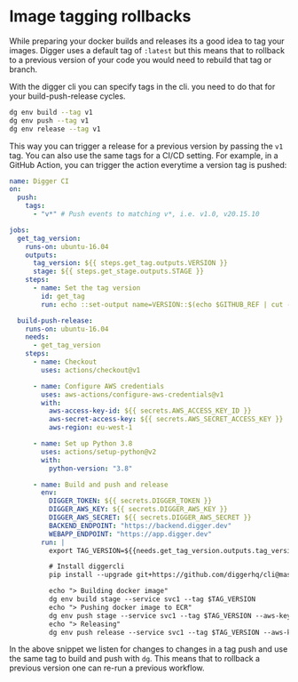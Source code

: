 # Image tagging rollbacks

While preparing your docker builds and releases its a good idea to tag your images. Digger uses a default tag of `:latest` but this means that to rollback to a previous version of your code you would need to rebuild that tag or branch.

With the digger cli you can specify tags in the cli. you need to do that for your build-push-release cycles.

```bash
dg env build --tag v1
dg env push --tag v1
dg env release --tag v1
```

This way you can trigger a release for a previous version by passing the `v1` tag. You can also use the same tags for a CI/CD setting. For example, in a GitHub Action, you can trigger the action everytime a version tag is pushed:

```yaml
name: Digger CI
on:
  push:
    tags:
      - "v*" # Push events to matching v*, i.e. v1.0, v20.15.10

jobs:
  get_tag_version:
    runs-on: ubuntu-16.04
    outputs:
      tag_version: ${{ steps.get_tag.outputs.VERSION }}
      stage: ${{ steps.get_stage.outputs.STAGE }}
    steps:
      - name: Set the tag version
        id: get_tag
        run: echo ::set-output name=VERSION::$(echo $GITHUB_REF | cut -d / -f 3)

  build-push-release:
    runs-on: ubuntu-16.04
    needs:
      - get_tag_version
    steps:
      - name: Checkout
        uses: actions/checkout@v1

      - name: Configure AWS credentials
        uses: aws-actions/configure-aws-credentials@v1
        with:
          aws-access-key-id: ${{ secrets.AWS_ACCESS_KEY_ID }}
          aws-secret-access-key: ${{ secrets.AWS_SECRET_ACCESS_KEY }}
          aws-region: eu-west-1

      - name: Set up Python 3.8
        uses: actions/setup-python@v2
        with:
          python-version: "3.8"

      - name: Build and push and release
        env:
          DIGGER_TOKEN: ${{ secrets.DIGGER_TOKEN }}
          DIGGER_AWS_KEY: ${{ secrets.DIGGER_AWS_KEY }}
          DIGGER_AWS_SECRET: ${{ secrets.DIGGER_AWS_SECRET }}
          BACKEND_ENDPOINT: "https://backend.digger.dev"
          WEBAPP_ENDPOINT: "https://app.digger.dev"
        run: |
          export TAG_VERSION=${{needs.get_tag_version.outputs.tag_version}}

          # Install diggercli
          pip install --upgrade git+https://github.com/diggerhq/cli@master

          echo "> Building docker image"
          dg env build stage --service svc1 --tag $TAG_VERSION
          echo "> Pushing docker image to ECR"
          dg env push stage --service svc1 --tag $TAG_VERSION --aws-key "$DIGGER_AWS_KEY" --aws-secret "$DIGGER_AWS_SECRET"
          echo "> Releasing"
          dg env push release --service svc1 --tag $TAG_VERSION --aws-key "$DIGGER_AWS_KEY" --aws-secret "$DIGGER_AWS_SECRET"
```

In the above snippet we listen for changes to changes in a tag push and use the same tag to build and push with `dg`. This means that to rollback a previous version one can re-run a previous workflow.
